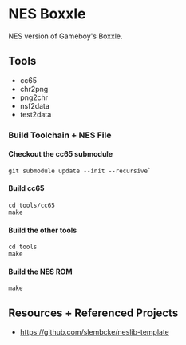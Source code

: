 # NES Boxxle

NES version of Gameboy's Boxxle.


## Tools

- cc65
- chr2png
- png2chr
- nsf2data
- test2data


### Build Toolchain + NES File


#### Checkout the cc65 submodule
```
git submodule update --init --recursive`
```

#### Build cc65
```
cd tools/cc65
make
```

#### Build the other tools
```
cd tools
make
```

#### Build the NES ROM
```
make
```


## Resources + Referenced Projects

- https://github.com/slembcke/neslib-template